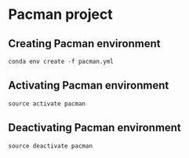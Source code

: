 # Pacman project

## Creating Pacman environment
```
conda env create -f pacman.yml
```

## Activating Pacman environment
```
source activate pacman
```

## Deactivating Pacman environment
```
source deactivate pacman
```
